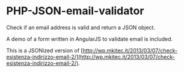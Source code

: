# PHP-JSON-email-validator
Check if an email address is valid and return a JSON object.

A demo of a form written in AngularJS to validate email is included.

This is a JSONized version of [http://wp.mkitec.it/2013/03/07/check-esistenza-indirizzo-email-2/](http://wp.mkitec.it/2013/03/07/check-esistenza-indirizzo-email-2/).
